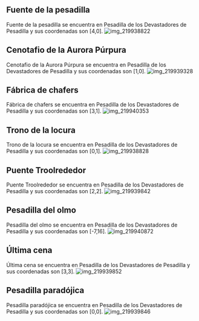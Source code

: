 ## Fuente de la pesadilla
Fuente de la pesadilla se encuentra en Pesadilla de los Devastadores de Pesadilla y sus coordenadas son [4,0].
![img_219938822](https://media.discordapp.net/attachments/1115311447145193482/1115353867601858600/219938822.jpg)

## Cenotafio de la Aurora Púrpura
Cenotafio de la Aurora Púrpura se encuentra en Pesadilla de los Devastadores de Pesadilla y sus coordenadas son [1,0].
![img_219939328](https://media.discordapp.net/attachments/1115311447145193482/1115353874929291414/219939328.jpg)

## Fábrica de chafers
Fábrica de chafers se encuentra en Pesadilla de los Devastadores de Pesadilla y sus coordenadas son [3,1].
![img_219940353](https://media.discordapp.net/attachments/1115311447145193482/1115353941929115730/219940353.jpg)

## Trono de la locura
Trono de la locura se encuentra en Pesadilla de los Devastadores de Pesadilla y sus coordenadas son [0,1].
![img_219938828](https://media.discordapp.net/attachments/1115311447145193482/1115353873373200394/219938828.jpg)

## Puente Troolrededor
Puente Troolrededor se encuentra en Pesadilla de los Devastadores de Pesadilla y sus coordenadas son [2,2].
![img_219939842](https://media.discordapp.net/attachments/1115311447145193482/1115353908861227108/219939842.jpg)

## Pesadilla del olmo
Pesadilla del olmo se encuentra en Pesadilla de los Devastadores de Pesadilla y sus coordenadas son [-7,16].
![img_219940872](https://media.discordapp.net/attachments/1115311447145193482/1115353999185547364/219940872.jpg)

## Última cena
Última cena se encuentra en Pesadilla de los Devastadores de Pesadilla y sus coordenadas son [3,3].
![img_219939852](https://media.discordapp.net/attachments/1115311447145193482/1115353938728853505/219939852.jpg)

## Pesadilla paradójica
Pesadilla paradójica se encuentra en Pesadilla de los Devastadores de Pesadilla y sus coordenadas son [0,0].
![img_219939846](https://media.discordapp.net/attachments/1115311447145193482/1115353933037191278/219939846.jpg)